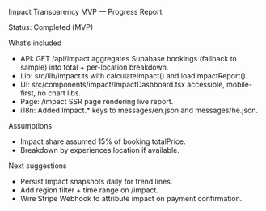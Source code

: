Impact Transparency MVP — Progress Report

Status: Completed (MVP)

What’s included
- API: GET /api/impact aggregates Supabase bookings (fallback to sample) into total + per-location breakdown.
- Lib: src/lib/impact.ts with calculateImpact() and loadImpactReport().
- UI: src/components/impact/ImpactDashboard.tsx accessible, mobile-first, no chart libs.
- Page: /impact SSR page rendering live report.
- i18n: Added Impact.* keys to messages/en.json and messages/he.json.

Assumptions
- Impact share assumed 15% of booking totalPrice.
- Breakdown by experiences.location if available.

Next suggestions
- Persist Impact snapshots daily for trend lines.
- Add region filter + time range on /impact.
- Wire Stripe Webhook to attribute impact on payment confirmation.
